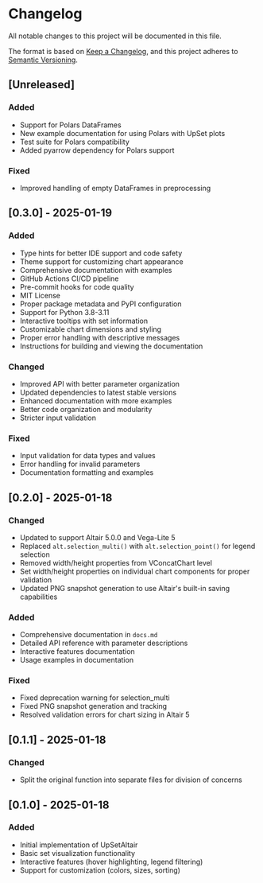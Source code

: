 # Changelog

All notable changes to this project will be documented in this file.

The format is based on [Keep a Changelog](https://keepachangelog.com/en/1.0.0/),
and this project adheres to [Semantic Versioning](https://semver.org/spec/v2.0.0.html).

## [Unreleased]

### Added

- Support for Polars DataFrames
- New example documentation for using Polars with UpSet plots
- Test suite for Polars compatibility
- Added pyarrow dependency for Polars support

### Fixed

- Improved handling of empty DataFrames in preprocessing

## [0.3.0] - 2025-01-19

### Added

- Type hints for better IDE support and code safety
- Theme support for customizing chart appearance
- Comprehensive documentation with examples
- GitHub Actions CI/CD pipeline
- Pre-commit hooks for code quality
- MIT License
- Proper package metadata and PyPI configuration
- Support for Python 3.8-3.11
- Interactive tooltips with set information
- Customizable chart dimensions and styling
- Proper error handling with descriptive messages
- Instructions for building and viewing the documentation

### Changed

- Improved API with better parameter organization
- Updated dependencies to latest stable versions
- Enhanced documentation with more examples
- Better code organization and modularity
- Stricter input validation

### Fixed

- Input validation for data types and values
- Error handling for invalid parameters
- Documentation formatting and examples

## [0.2.0] - 2025-01-18

### Changed

- Updated to support Altair 5.0.0 and Vega-Lite 5
- Replaced `alt.selection_multi()` with `alt.selection_point()` for legend selection
- Removed width/height properties from VConcatChart level
- Set width/height properties on individual chart components for proper validation
- Updated PNG snapshot generation to use Altair's built-in saving capabilities

### Added

- Comprehensive documentation in `docs.md`
- Detailed API reference with parameter descriptions
- Interactive features documentation
- Usage examples in documentation

### Fixed

- Fixed deprecation warning for selection_multi
- Fixed PNG snapshot generation and tracking
- Resolved validation errors for chart sizing in Altair 5

## [0.1.1] - 2025-01-18

### Changed

- Split the original function into separate files for division of concerns

## [0.1.0] - 2025-01-18

### Added

- Initial implementation of UpSetAltair
- Basic set visualization functionality
- Interactive features (hover highlighting, legend filtering)
- Support for customization (colors, sizes, sorting)
